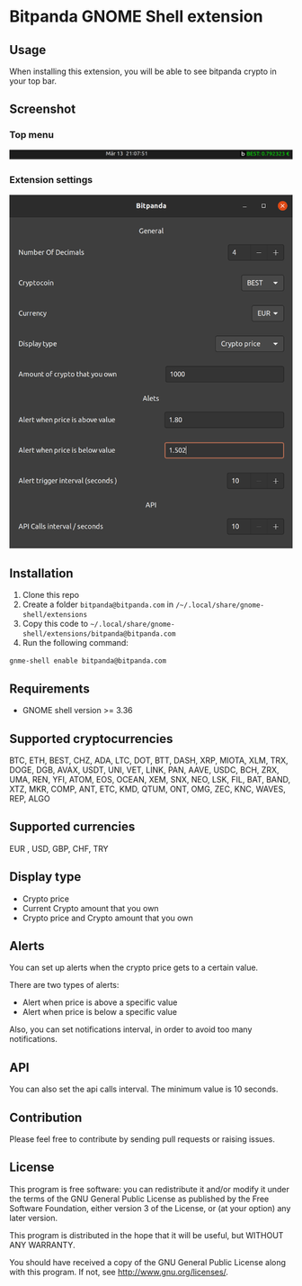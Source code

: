 # Bitpanda GNOME Shell extension

## Usage

When installing this extension, you will be able to see bitpanda crypto in your top bar.

## Screenshot

### Top menu 

![Top Menu](https://github.com/nicumicle/bitpanda-gnome-shell/blob/master/screenshots/screen-shot-1.png)

### Extension settings

![Extension settings](https://github.com/nicumicle/bitpanda-gnome-shell/blob/master/screenshots/screen-shot-2.png)

## Installation
 1. Clone this repo
 2. Create a folder `bitpanda@bitpanda.com` in `/~/.local/share/gnome-shell/extensions`
 3. Copy this code to `~/.local/share/gnome-shell/extensions/bitpanda@bitpanda.com`
 4. Run the following command: 

``
	gnme-shell enable bitpanda@bitpanda.com
``

## Requirements
- GNOME shell version >= 3.36

## Supported cryptocurrencies

BTC, ETH, BEST, CHZ, ADA, LTC, DOT, BTT, DASH, XRP, MIOTA, XLM, TRX, DOGE, DGB, AVAX, USDT, UNI, VET, LINK, PAN, AAVE, USDC, BCH, ZRX, UMA, REN, YFI, ATOM,  EOS, OCEAN, XEM, SNX, NEO, LSK, FIL, BAT, BAND, XTZ, MKR, COMP, ANT, ETC, KMD, QTUM, ONT, OMG, ZEC, KNC, WAVES, REP, ALGO

## Supported currencies

  EUR , USD, GBP, CHF, TRY

## Display type

- Crypto price
- Current Crypto amount that you own 
- Crypto price and Crypto amount that you own

## Alerts
You can set up alerts when the crypto price gets to a certain value.

There are two types of alerts:
 - Alert when price is above a specific value
 - Alert when price is below a specific value

Also, you can set notifications interval, in order to avoid too many notifications.

## API

You can also set the api calls interval. The minimum value is 10 seconds.

## Contribution

Please feel free to contribute by sending pull requests or raising issues.

## License

 This program is free software: you can redistribute it and/or modify it under the terms of the GNU General Public License as published by the Free Software Foundation, either version 3 of the License, or (at your option) any later version.
 
 This program is distributed in the hope that it will be useful, but WITHOUT ANY WARRANTY.

 You should have received a copy of the GNU General Public License along with this program.  If not, see <http://www.gnu.org/licenses/>.